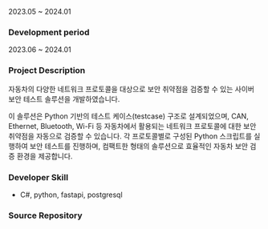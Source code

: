 2023.05 ~ 2024.01

### Development period

2023.06 ~ 2024.01

### Project Description

자동차의 다양한 네트워크 프로토콜을 대상으로 보안 취약점을 검증할 수 있는 사이버 보안 테스트 솔루션을 개발하였습니다.

이 솔루션은 Python 기반의 테스트 케이스(testcase) 구조로 설계되었으며, CAN, Ethernet, Bluetooth, Wi-Fi 등 자동차에서 활용되는 네트워크 프로토콜에 대한 보안 취약점을 자동으로 검증할 수 있습니다.
각 프로토콜별로 구성된 Python 스크립트를 실행하여 보안 테스트를 진행하며, 컴팩트한 형태의 솔루션으로 효율적인 자동차 보안 검증 환경을 제공합니다.

### Developer Skill

- C#, python, fastapi, postgresql

### Source Repository
